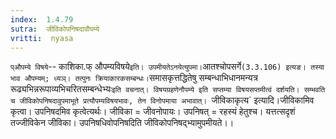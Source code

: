 ```yaml
---
index:  1.4.79
sutra:  जीविकोपनिषदावौपम्ये
vritti:  nyasa
---
```


`प्औपम्ये विषये`-- काशिका.फ् औपम्यविषये` इति। उपमीयतेऽनयेत्युपमा। `आतश्चोपसर्गे` (3.3.106) इत्यङ। तस्या भाव औपम्यम्; ध्यञ्। तत्पुनः क्रियाकारकसम्बन्धः। `समासकृत्तद्धितेषु सम्बन्धाभिधानमन्यत्र रूढ्यभिन्नरूपाव्यभिचरितसम्बन्धेभ्यः`इति वचनात्। विषयग्रहणेनौपम्ये इति सप्तम्या विषयसप्तमीत्वं दर्शयति। सम्भवति च जीविकोपनिषदावुपमाभूते प्रत्यौपम्यविषयभावः, तेन विनोपमाया अभावात्। `जीविकाकृत्य` इत्यादि।जीविकामिव कृत्वा। उपनिषदमिव कृत्वेत्यर्थः। जीविका = जीवनोपायः। उपनिषत् = रहस्यं हेतुश्च। यत्तत्सदृशं तज्जीविकेन जीविका। उपनिषधिवोपनिषदिति जीविकोपनिषद्भ्यामुपमीयते।।

